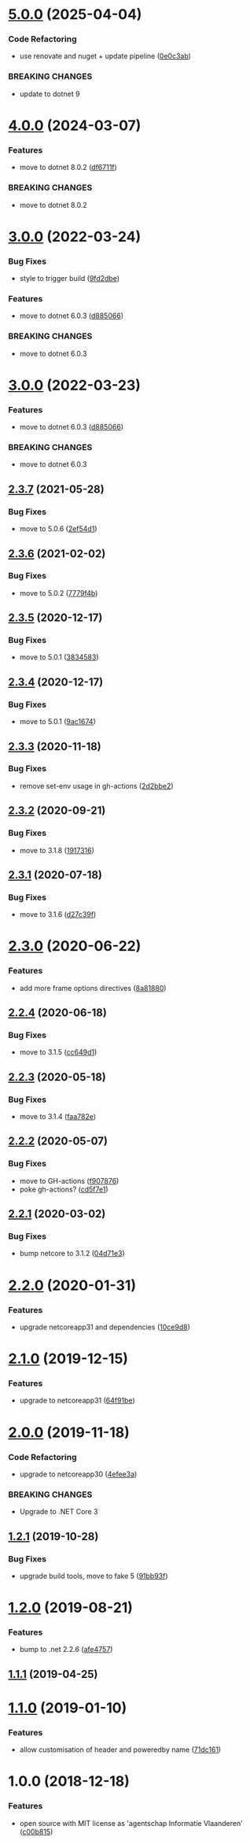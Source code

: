 # [5.0.0](https://github.com/informatievlaanderen/http-security-headers-middleware/compare/v4.0.0...v5.0.0) (2025-04-04)


### Code Refactoring

* use renovate and nuget + update pipeline ([0e0c3ab](https://github.com/informatievlaanderen/http-security-headers-middleware/commit/0e0c3ab000694eeee2fccae1b04cd28a753e01d7))


### BREAKING CHANGES

* update to dotnet 9

# [4.0.0](https://github.com/informatievlaanderen/http-security-headers-middleware/compare/v3.0.0...v4.0.0) (2024-03-07)


### Features

* move to dotnet 8.0.2 ([df6711f](https://github.com/informatievlaanderen/http-security-headers-middleware/commit/df6711febb8343b6592c03029e77bcbf5d542ff8))


### BREAKING CHANGES

* move to dotnet 8.0.2

# [3.0.0](https://github.com/informatievlaanderen/http-security-headers-middleware/compare/v2.3.7...v3.0.0) (2022-03-24)


### Bug Fixes

* style to trigger build ([9fd2dbe](https://github.com/informatievlaanderen/http-security-headers-middleware/commit/9fd2dbe435bf7a4b4ee8301500c0db33420a210a))


### Features

* move to dotnet 6.0.3 ([d885066](https://github.com/informatievlaanderen/http-security-headers-middleware/commit/d8850668c6001b46b812cdfddc76ffd239ddd2db))


### BREAKING CHANGES

* move to dotnet 6.0.3

# [3.0.0](https://github.com/informatievlaanderen/http-security-headers-middleware/compare/v2.3.7...v3.0.0) (2022-03-23)


### Features

* move to dotnet 6.0.3 ([d885066](https://github.com/informatievlaanderen/http-security-headers-middleware/commit/d8850668c6001b46b812cdfddc76ffd239ddd2db))


### BREAKING CHANGES

* move to dotnet 6.0.3

## [2.3.7](https://github.com/informatievlaanderen/http-security-headers-middleware/compare/v2.3.6...v2.3.7) (2021-05-28)


### Bug Fixes

* move to 5.0.6 ([2ef54d1](https://github.com/informatievlaanderen/http-security-headers-middleware/commit/2ef54d11b059f4dbd50d74b82b10988d4583500d))

## [2.3.6](https://github.com/informatievlaanderen/http-security-headers-middleware/compare/v2.3.5...v2.3.6) (2021-02-02)


### Bug Fixes

* move to 5.0.2 ([7779f4b](https://github.com/informatievlaanderen/http-security-headers-middleware/commit/7779f4b8e747dee8f412218bff82cf8bc765d76a))

## [2.3.5](https://github.com/informatievlaanderen/http-security-headers-middleware/compare/v2.3.4...v2.3.5) (2020-12-17)


### Bug Fixes

* move to 5.0.1 ([3834583](https://github.com/informatievlaanderen/http-security-headers-middleware/commit/3834583ba5ef889dc24415be88f8123c08101bea))

## [2.3.4](https://github.com/informatievlaanderen/http-security-headers-middleware/compare/v2.3.3...v2.3.4) (2020-12-17)


### Bug Fixes

* move to 5.0.1 ([9ac1674](https://github.com/informatievlaanderen/http-security-headers-middleware/commit/9ac167464ca0714c8356318408b4c0bcdf3c328b))

## [2.3.3](https://github.com/informatievlaanderen/http-security-headers-middleware/compare/v2.3.2...v2.3.3) (2020-11-18)


### Bug Fixes

* remove set-env usage in gh-actions ([2d2bbe2](https://github.com/informatievlaanderen/http-security-headers-middleware/commit/2d2bbe27eb51c0b7bd7e937580d383d8519c848c))

## [2.3.2](https://github.com/informatievlaanderen/http-security-headers-middleware/compare/v2.3.1...v2.3.2) (2020-09-21)


### Bug Fixes

* move to 3.1.8 ([1917316](https://github.com/informatievlaanderen/http-security-headers-middleware/commit/1917316d2991a2e7ecc4865e0a3707666ecf3d82))

## [2.3.1](https://github.com/informatievlaanderen/http-security-headers-middleware/compare/v2.3.0...v2.3.1) (2020-07-18)


### Bug Fixes

* move to 3.1.6 ([d27c39f](https://github.com/informatievlaanderen/http-security-headers-middleware/commit/d27c39f034abddb28adc30ef36e138430c230d86))

# [2.3.0](https://github.com/informatievlaanderen/http-security-headers-middleware/compare/v2.2.4...v2.3.0) (2020-06-22)


### Features

* add more frame options directives ([8a81880](https://github.com/informatievlaanderen/http-security-headers-middleware/commit/8a81880c4bf63d4d3f030da3bc7a51a27a4dd55c))

## [2.2.4](https://github.com/informatievlaanderen/http-security-headers-middleware/compare/v2.2.3...v2.2.4) (2020-06-18)


### Bug Fixes

* move to 3.1.5 ([cc649d1](https://github.com/informatievlaanderen/http-security-headers-middleware/commit/cc649d12aaa63c16e5390b2b3c1dbe8a3f830d5f))

## [2.2.3](https://github.com/informatievlaanderen/http-security-headers-middleware/compare/v2.2.2...v2.2.3) (2020-05-18)


### Bug Fixes

* move to 3.1.4 ([faa782e](https://github.com/informatievlaanderen/http-security-headers-middleware/commit/faa782e2ce812547b83dbe75aed932927145bcce))

## [2.2.2](https://github.com/informatievlaanderen/http-security-headers-middleware/compare/v2.2.1...v2.2.2) (2020-05-07)


### Bug Fixes

* move to GH-actions ([f907876](https://github.com/informatievlaanderen/http-security-headers-middleware/commit/f907876900f9a6022a4d759bb9a8ec1c8d974014))
* poke gh-actions? ([cd5f7e1](https://github.com/informatievlaanderen/http-security-headers-middleware/commit/cd5f7e1f1ca957a4165fdbf5e9039e12dada5dd8))

## [2.2.1](https://github.com/informatievlaanderen/http-security-headers-middleware/compare/v2.2.0...v2.2.1) (2020-03-02)


### Bug Fixes

* bump netcore to 3.1.2 ([04d71e3](https://github.com/informatievlaanderen/http-security-headers-middleware/commit/04d71e3c6c5b3fc006a0ef70d6205b8a4d2bbe3f))

# [2.2.0](https://github.com/informatievlaanderen/http-security-headers-middleware/compare/v2.1.0...v2.2.0) (2020-01-31)


### Features

* upgrade netcoreapp31 and dependencies ([10ce9d8](https://github.com/informatievlaanderen/http-security-headers-middleware/commit/10ce9d80d78fdd8947c0f951e8876d2fbc024442))

# [2.1.0](https://github.com/informatievlaanderen/http-security-headers-middleware/compare/v2.0.0...v2.1.0) (2019-12-15)


### Features

* upgrade to netcoreapp31 ([64f91be](https://github.com/informatievlaanderen/http-security-headers-middleware/commit/64f91be59330f723c89b6163e3620553139a1926))

# [2.0.0](https://github.com/informatievlaanderen/http-security-headers-middleware/compare/v1.2.1...v2.0.0) (2019-11-18)


### Code Refactoring

* upgrade to netcoreapp30 ([4efee3a](https://github.com/informatievlaanderen/http-security-headers-middleware/commit/4efee3a))


### BREAKING CHANGES

* Upgrade to .NET Core 3

## [1.2.1](https://github.com/informatievlaanderen/http-security-headers-middleware/compare/v1.2.0...v1.2.1) (2019-10-28)


### Bug Fixes

* upgrade build tools, move to fake 5 ([91bb93f](https://github.com/informatievlaanderen/http-security-headers-middleware/commit/91bb93f))

# [1.2.0](https://github.com/informatievlaanderen/http-security-headers-middleware/compare/v1.1.1...v1.2.0) (2019-08-21)


### Features

* bump to .net 2.2.6 ([afe4757](https://github.com/informatievlaanderen/http-security-headers-middleware/commit/afe4757))

## [1.1.1](https://github.com/informatievlaanderen/http-security-headers-middleware/compare/v1.1.0...v1.1.1) (2019-04-25)

# [1.1.0](https://github.com/informatievlaanderen/http-security-headers-middleware/compare/v1.0.0...v1.1.0) (2019-01-10)


### Features

* allow customisation of header and poweredby name ([71dc161](https://github.com/informatievlaanderen/http-security-headers-middleware/commit/71dc161))

# 1.0.0 (2018-12-18)


### Features

* open source with MIT license as 'agentschap Informatie Vlaanderen' ([c00b815](https://github.com/informatievlaanderen/http-security-headers-middleware/commit/c00b815))
